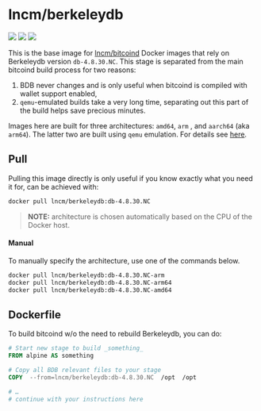 # lncm/berkeleydb

[![](https://github.com/lncm/docker-berkeleydb/workflows/Build%20BerkeleyDB/badge.svg)][gh-actions]
[![](https://img.shields.io/microbadger/image-size/lncm/berkeleydb/db-4.8.30.NC.svg?style=flat)][docker-hub]
[![](https://img.shields.io/docker/pulls/lncm/berkeleydb.svg?style=flat)][docker-hub]

[gh-actions]: https://github.com/lncm/docker-berkeleydb/actions
[docker-hub]: https://hub.docker.com/r/lncm/berkeleydb

This is the base image for [lncm/bitcoind] Docker images that rely on Berkeleydb version `db-4.8.30.NC`.  This stage is separated from the main bitcoind build process for two reasons:

1. BDB never changes and is only useful when bitcoind is compiled with wallet support enabled,
1. `qemu`-emulated builds take a very long time, separating out this part of the build helps save precious minutes.

Images here are built for three architectures: `amd64`, `arm` , and `aarch64` (aka `arm64`). The latter two are built using `qemu` emulation.  For details see [here].

[lncm/bitcoind]: https://github.com/lncm/docker-bitcoind/
[here]: https://github.com/meeDamian/simple-qemu


## Pull

Pulling this image directly is only useful if you know exactly what you need it for, can be achieved with:

```bash
docker pull lncm/berkeleydb:db-4.8.30.NC
```

> **NOTE:** architecture is chosen automatically based on the CPU of the Docker host.

#### Manual

To manually specify the architecture, use one of the commands below.

```bash
docker pull lncm/berkeleydb:db-4.8.30.NC-arm
docker pull lncm/berkeleydb:db-4.8.30.NC-arm64
docker pull lncm/berkeleydb:db-4.8.30.NC-amd64
```

## Dockerfile

To build bitcoind w/o the need to rebuild Berkeleydb, you can do:

```dockerfile
# Start new stage to build _something_
FROM alpine AS something

# Copy all BDB relevant files to your stage
COPY  --from=lncm/berkeleydb:db-4.8.30.NC  /opt  /opt

# …
# continue with your instructions here 
```

